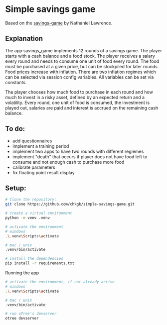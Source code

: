 # Simple savings game
Based on the [savings-game](https://github.com/o-nate/savings-game) by Nathaniel Lawrence.

## Explanation
The app savings_game implements 12 rounds of a savings game. The player starts with a cash balance and a food stock. The player receives a salary every round and needs to consume one unit of food every round. The food must be purchased at a given price, but can be stockpiled for later rounds. Food prices increase with inflation. There are two inflation regimes which can be selected via session config variables. All variables can be set via constants. 

The player chooses how much food to purchase in each round and how much to invest in a risky asset, defined by an expected return and a volatility. Every round, one unit of food is consumed, the investment is played out, salaries are paid and interest is accrued on the remaining cash balance.

## To do:

- add questionnaires
- implement a training period
- implement two apps to have two rounds with different regiemes
- implement "death" that occurs if player does not have food left to consume and not enough cash to purchase more food
- calibrate parameters
- fix floating point result display

## Setup:
```bash
# Clone the repository:
git clone https://github.com/chkgk/simple-savings-game.git

# create a virtual environment
python -m venv .venv

# activate the environment
# windows
.\.venv\Scripts\activate

# mac / unix
.venv/bin/activate

# install the dependencies
pip install -r requirements.txt
```

Running the app
```bash
# activate the environment, if not already active
# windows
.\.venv\Scripts\activate

# mac / unix
.venv/bin/activate

# run oTree's devserver
otree devserver
```